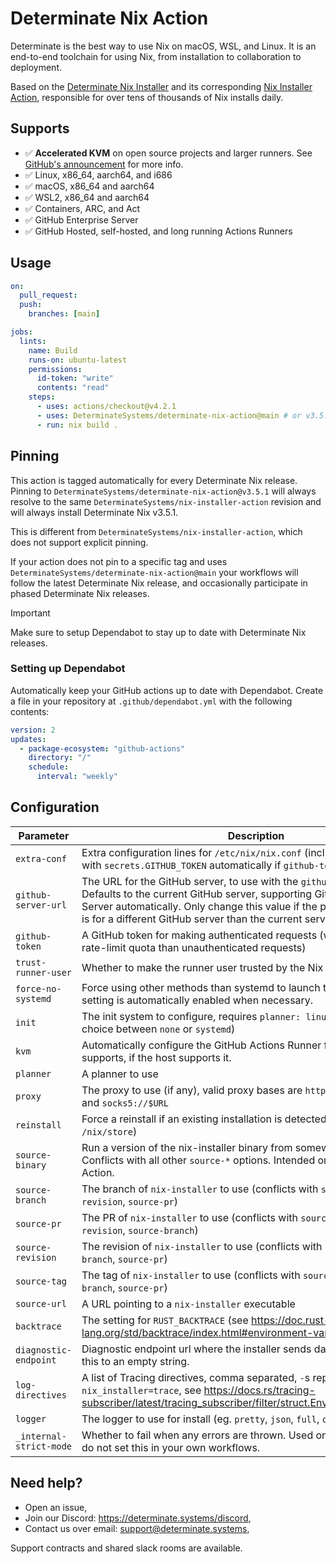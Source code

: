 # Determinate Nix Action

Determinate is the best way to use Nix on macOS, WSL, and Linux.
It is an end-to-end toolchain for using Nix, from installation to collaboration to deployment.

Based on the [Determinate Nix Installer](https://github.com/DeterminateSystems/nix-installer) and its corresponding [Nix Installer Action](https://github.com/DeterminateSystems/nix-installer-action), responsible for over tens of thousands of Nix installs daily.

## Supports

- ✅ **Accelerated KVM** on open source projects and larger runners. See [GitHub's announcement](https://github.blog/changelog/2023-02-23-hardware-accelerated-android-virtualization-on-actions-windows-and-linux-larger-hosted-runners/) for more info.
- ✅ Linux, x86_64, aarch64, and i686
- ✅ macOS, x86_64 and aarch64
- ✅ WSL2, x86_64 and aarch64
- ✅ Containers, ARC, and Act
- ✅ GitHub Enterprise Server
- ✅ GitHub Hosted, self-hosted, and long running Actions Runners

## Usage

```yaml
on:
  pull_request:
  push:
    branches: [main]

jobs:
  lints:
    name: Build
    runs-on: ubuntu-latest
    permissions:
      id-token: "write"
      contents: "read"
    steps:
      - uses: actions/checkout@v4.2.1
      - uses: DeterminateSystems/determinate-nix-action@main # or v3.5.1 to pin to a release
      - run: nix build .
```

## Pinning

This action is tagged automatically for every Determinate Nix release.
Pinning to `DeterminateSystems/determinate-nix-action@v3.5.1` will always resolve to the same `DeterminateSystems/nix-installer-action` revision and will always install Determinate Nix v3.5.1.

This is different from `DeterminateSystems/nix-installer-action`, which does not support explicit pinning.

If your action does not pin to a specific tag and uses `DeterminateSystems/determinate-nix-action@main` your workflows will follow the latest Determinate Nix release, and occasionally participate in phased Determinate Nix releases.

> [!IMPORTANT]  
> Make sure to setup Dependabot to stay up to date with Determinate Nix releases.

### Setting up Dependabot

Automatically keep your GitHub actions up to date with Dependabot.
Create a file in your repository at `.github/dependabot.yml` with the following contents:

```yaml
version: 2
updates:
  - package-ecosystem: "github-actions"
    directory: "/"
    schedule:
      interval: "weekly"
```

## Configuration

| Parameter               | Description                                                                                                                                                                                                                                                                    | Required | Default                    |
|-------------------------|--------------------------------------------------------------------------------------------------------------------------------------------------------------------------------------------------------------------------------------------------------------------------------|----------|----------------------------|
| `extra-conf`            | Extra configuration lines for `/etc/nix/nix.conf` (includes `access-tokens` with `secrets.GITHUB_TOKEN` automatically if `github-token` is set)                                                                                                                                |          |                            |
| `github-server-url`     | The URL for the GitHub server, to use with the `github-token` token. Defaults to the current GitHub server, supporting GitHub Enterprise Server automatically. Only change this value if the provided `github-token` is for a different GitHub server than the current server. |          | `${{ github.server_url }}` |
| `github-token`          | A GitHub token for making authenticated requests (which have a higher rate-limit quota than unauthenticated requests)                                                                                                                                                          |          | `${{ github.token }}`      |
| `trust-runner-user`     | Whether to make the runner user trusted by the Nix daemon                                                                                                                                                                                                                      |          | `True`                     |
| `force-no-systemd`      | Force using other methods than systemd to launch the daemon. This setting is automatically enabled when necessary.                                                                                                                                                             |          | `False`                    |
| `init`                  | The init system to configure, requires `planner: linux-multi` (allowing the choice between `none` or `systemd`)                                                                                                                                                                |          |                            |
| `kvm`                   | Automatically configure the GitHub Actions Runner for NixOS test supports, if the host supports it.                                                                                                                                                                            |          | `True`                     |
| `planner`               | A planner to use                                                                                                                                                                                                                                                               |          |                            |
| `proxy`                 | The proxy to use (if any), valid proxy bases are `https://$URL`, `http://$URL` and `socks5://$URL`                                                                                                                                                                             |          |                            |
| `reinstall`             | Force a reinstall if an existing installation is detected (consider backing up `/nix/store`)                                                                                                                                                                                   |          | `False`                    |
| `source-binary`         | Run a version of the nix-installer binary from somewhere already on disk. Conflicts with all other `source-*` options. Intended only for testing this Action.                                                                                                                  |          |                            |
| `source-branch`         | The branch of `nix-installer` to use (conflicts with `source-tag`, `source-revision`, `source-pr`)                                                                                                                                                                             |          |                            |
| `source-pr`             | The PR of `nix-installer` to use (conflicts with `source-tag`, `source-revision`, `source-branch`)                                                                                                                                                                             |          |                            |
| `source-revision`       | The revision of `nix-installer` to use (conflicts with `source-tag`, `source-branch`, `source-pr`)                                                                                                                                                                             |          |                            |
| `source-tag`            | The tag of `nix-installer` to use (conflicts with `source-revision`, `source-branch`, `source-pr`)                                                                                                                                                                             |          | `v3.5.1`                   |
| `source-url`            | A URL pointing to a `nix-installer` executable                                                                                                                                                                                                                                 |          |                            |
| `backtrace`             | The setting for `RUST_BACKTRACE` (see https://doc.rust-lang.org/std/backtrace/index.html#environment-variables)                                                                                                                                                                |          |                            |
| `diagnostic-endpoint`   | Diagnostic endpoint url where the installer sends data to. To disable set this to an empty string.                                                                                                                                                                             |          | `-`                        |
| `log-directives`        | A list of Tracing directives, comma separated, `-`s replaced with `_` (eg. `nix_installer=trace`, see https://docs.rs/tracing-subscriber/latest/tracing_subscriber/filter/struct.EnvFilter.html#directives)                                                                    |          |                            |
| `logger`                | The logger to use for install (eg. `pretty`, `json`, `full`, `compact`)                                                                                                                                                                                                        |          |                            |
| `_internal-strict-mode` | Whether to fail when any errors are thrown. Used only to test the Action; do not set this in your own workflows.                                                                                                                                                               |          | `False`                    |

## Need help?

- Open an issue,
- Join our Discord: https://determinate.systems/discord,
- Contact us over email: [support@determinate.systems](mailto:support@determinate.systems),

Support contracts and shared slack rooms are available.
